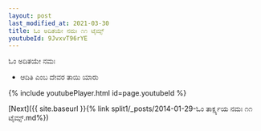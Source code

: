 ```yaml
---
layout: post
last_modified_at: 2021-03-30
title: ಓಂ ಅದಿತಯೇ ನಮಃ ೧೧ ಟೈಮ್ಸ್
youtubeId: 9JvxvT96rYE
---
```

 
 
 ಓಂ ಅದಿತಯೇ ನಮಃ  
 
 -  ಆದಿತಿ ಎಂಬ ದೇವರ ತಾಯಿ ಯಾರು 
 
  
 
  
 
 
 
 
 
 


{% include youtubePlayer.html id=page.youtubeId %}
 
[Next]({{ site.baseurl }}{% link  split1/_posts/2014-01-29-ಓಂ ತಾರ್ಕ್ಷ್ಯಯ ನಮಃ ೧೧ ಟೈಮ್ಸ್.md%})
 
